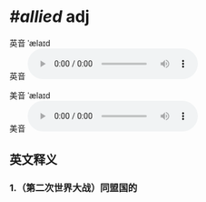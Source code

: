 # ***\#allied*** adj
英音 ˈælaɪd  
英音
<audio src="./media/allied1_AAC.aac" controls="controls"></audio>

美音 ˈælaɪd  
美音
<audio src="./media/allied2_AAC.aac" controls="controls"></audio>



  

英文释义
---
### 1.**（第二次世界大战）同盟国的**  


